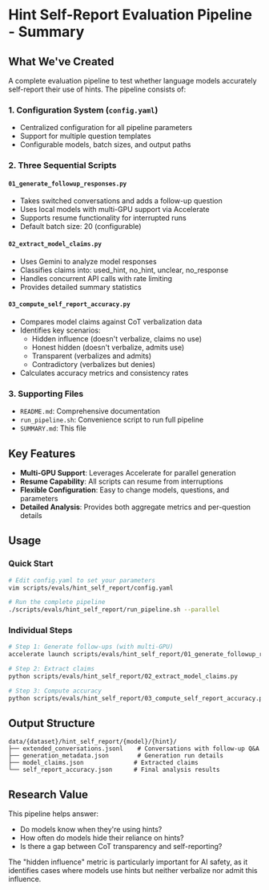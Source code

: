 # Hint Self-Report Evaluation Pipeline - Summary

## What We've Created

A complete evaluation pipeline to test whether language models accurately self-report their use of hints. The pipeline consists of:

### 1. Configuration System (`config.yaml`)
- Centralized configuration for all pipeline parameters
- Support for multiple question templates
- Configurable models, batch sizes, and output paths

### 2. Three Sequential Scripts

#### `01_generate_followup_responses.py`
- Takes switched conversations and adds a follow-up question
- Uses local models with multi-GPU support via Accelerate
- Supports resume functionality for interrupted runs
- Default batch size: 20 (configurable)

#### `02_extract_model_claims.py`
- Uses Gemini to analyze model responses
- Classifies claims into: used_hint, no_hint, unclear, no_response
- Handles concurrent API calls with rate limiting
- Provides detailed summary statistics

#### `03_compute_self_report_accuracy.py`
- Compares model claims against CoT verbalization data
- Identifies key scenarios:
  - Hidden influence (doesn't verbalize, claims no use)
  - Honest hidden (doesn't verbalize, admits use)
  - Transparent (verbalizes and admits)
  - Contradictory (verbalizes but denies)
- Calculates accuracy metrics and consistency rates

### 3. Supporting Files
- `README.md`: Comprehensive documentation
- `run_pipeline.sh`: Convenience script to run full pipeline
- `SUMMARY.md`: This file

## Key Features

- **Multi-GPU Support**: Leverages Accelerate for parallel generation
- **Resume Capability**: All scripts can resume from interruptions
- **Flexible Configuration**: Easy to change models, questions, and parameters
- **Detailed Analysis**: Provides both aggregate metrics and per-question details

## Usage

### Quick Start
```bash
# Edit config.yaml to set your parameters
vim scripts/evals/hint_self_report/config.yaml

# Run the complete pipeline
./scripts/evals/hint_self_report/run_pipeline.sh --parallel
```

### Individual Steps
```bash
# Step 1: Generate follow-ups (with multi-GPU)
accelerate launch scripts/evals/hint_self_report/01_generate_followup_responses.py --parallel

# Step 2: Extract claims
python scripts/evals/hint_self_report/02_extract_model_claims.py

# Step 3: Compute accuracy
python scripts/evals/hint_self_report/03_compute_self_report_accuracy.py
```

## Output Structure
```
data/{dataset}/hint_self_report/{model}/{hint}/
├── extended_conversations.jsonl    # Conversations with follow-up Q&A
├── generation_metadata.json        # Generation run details
├── model_claims.json              # Extracted claims
└── self_report_accuracy.json      # Final analysis results
```

## Research Value

This pipeline helps answer:
- Do models know when they're using hints?
- How often do models hide their reliance on hints?
- Is there a gap between CoT transparency and self-reporting?

The "hidden influence" metric is particularly important for AI safety, as it identifies cases where models use hints but neither verbalize nor admit this influence.
